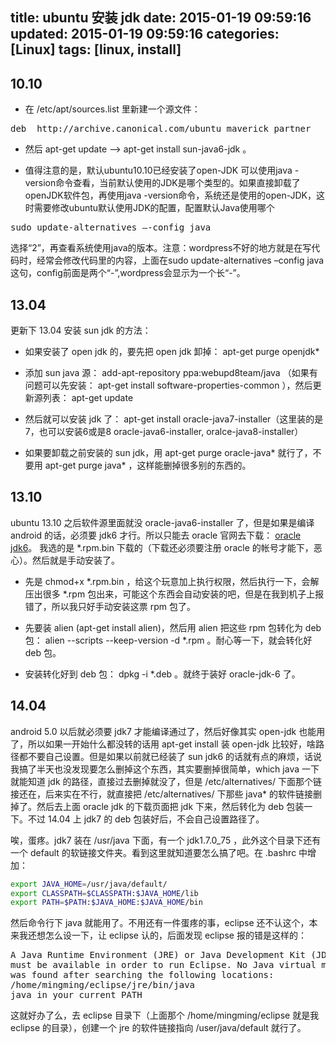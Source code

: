 title: ubuntu 安装 jdk
date: 2015-01-19 09:59:16
updated: 2015-01-19 09:59:16
categories: [Linux]
tags: [linux, install]
---


## 10.10

* 在 /etc/apt/sources.list 里新建一个源文件：

<pre>
deb  http://archive.canonical.com/ubuntu maverick partner
</pre>

* 然后 apt-get update --> apt-get install sun-java6-jdk 。

* 值得注意的是，默认ubuntu10.10已经安装了open-JDK 可以使用java -version命令查看，当前默认使用的JDK是哪个类型的。如果直接卸载了openJDK软件包，再使用java -version命令，系统还是使用的open-JDK，这时需要修改ubuntu默认使用JDK的配置，配置默认Java使用哪个

<pre>
sudo update-alternatives –-config java
</pre>

选择“2”，再查看系统使用java的版本。注意：wordpress不好的地方就是在写代码时，经常会修改代码里的内容，上面在sudo update-alternatives –config java这句，config前面是两个“-”,wordpress会显示为一个长“-”。


## 13.04

更新下 13.04 安装 sun jdk 的方法：
 
* 如果安装了 open jdk 的，要先把 open jdk 卸掉： apt-get purge openjdk*

* 添加 sun java 源： add-apt-repository ppa:webupd8team/java （如果有问题可以先安装： apt-get install software-properties-common ），然后更新源列表： apt-get update

* 然后就可以安装 jdk 了： apt-get install oracle-java7-installer（这里装的是7，也可以安装6或是8 oracle-java6-installer, oralce-java8-installer）

* 如果要卸载之前安装的 sun jdk，用 apt-get purge oracle-java* 就行了，不要用 apt-get purge java* ，这样能删掉很多别的东西的。

## 13.10

ubuntu 13.10 之后软件源里面就没 oracle-java6-installer 了，但是如果是编译 android 的话，必须要 jdk6 才行。所以只能去 oracle 官网去下载： [oracle jdk6](http://www.oracle.com/technetwork/java/javase/downloads/java-archive-downloads-javase6-419409.html#jdk-6u45-oth-JPR)。 我选的是 *.rpm.bin 下载的（下载还必须要注册 oracle 的帐号才能下，恶心）。然后就是手动安装了。

* 先是 chmod+x *.rpm.bin ，给这个玩意加上执行权限，然后执行一下，会解压出很多 *.rpm 包出来，可能这个东西会自动安装的吧，但是在我到机子上报错了，所以我只好手动安装这票 rpm 包了。

* 先要装 alien (apt-get install alien)，然后用 alien 把这些 rpm 包转化为 deb 包： alien --scripts --keep-version -d *.rpm 。耐心等一下，就会转化好 deb 包。

* 安装转化好到 deb 包： dpkg -i *.deb 。就终于装好 oracle-jdk-6 了。

## 14.04

android 5.0 以后就必须要 jdk7 才能编译通过了，然后好像其实 open-jdk 也能用了，所以如果一开始什么都没转的话用 apt-get install 装 open-jdk 比较好，啥路径都不要自己设置。但是如果以前就已经装了 sun jdk6 的话就有点的麻烦，话说我搞了半天也没发现要怎么删掉这个东西，其实要删掉很简单，which java 一下就能知道 jdk 的路径，直接过去删掉就没了，但是 /etc/alternatives/ 下面那个链接还在，后来实在不行，就直接把 /etc/alternatives/ 下那些 java* 的软件链接删掉了。然后去上面 oracle jdk 的下载页面把 jdk 下来，然后转化为 deb 包装一下。不过 14.04 上 jdk7 的 deb 包装好后，不会自己设置路径了。

唉，蛋疼。jdk7 装在 /usr/java 下面，有一个 jdk1.7.0_75 ，此外这个目录下还有一个 default 的软链接文件夹。看到这里就知道要怎么搞了吧。在 .bashrc 中增加：

```bash
export JAVA_HOME=/usr/java/default/
export CLASSPATH=$CLASSPATH:$JAVA_HOME/lib 
export PATH=$PATH:$JAVA_HOME:$JAVA_HOME/bin
```

然后命令行下 java 就能用了。不用还有一件蛋疼的事，eclipse 还不认这个，本来我还想怎么设一下，让 eclipse 认的，后面发现 eclipse 报的错是这样的：

<pre>
A Java Runtime Environment (JRE) or Java Development Kit (JDK)
must be available in order to run Eclipse. No Java virtual machine
was found after searching the following locations:
/home/mingming/eclipse/jre/bin/java
java in your current PATH
</pre>

这就好办了么，去 eclipse 目录下（上面那个 /home/mingming/eclipse 就是我 eclipse 的目录），创建一个 jre 的软件链接指向 /user/java/default 就行了。





